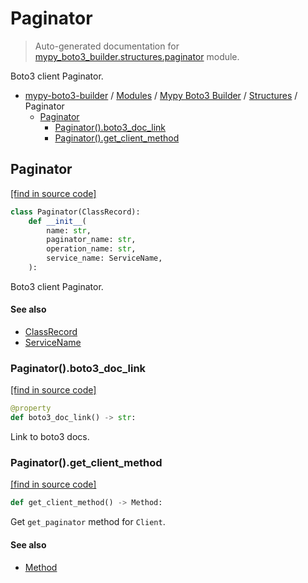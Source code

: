 # Paginator

> Auto-generated documentation for [mypy_boto3_builder.structures.paginator](https://github.com/youtype/mypy_boto3_builder/blob/main/mypy_boto3_builder/structures/paginator.py) module.

Boto3 client Paginator.

- [mypy-boto3-builder](../../README.md#mypy_boto3_builder) / [Modules](../../MODULES.md#mypy-boto3-builder-modules) / [Mypy Boto3 Builder](../index.md#mypy-boto3-builder) / [Structures](index.md#structures) / Paginator
    - [Paginator](#paginator)
        - [Paginator().boto3_doc_link](#paginatorboto3_doc_link)
        - [Paginator().get_client_method](#paginatorget_client_method)

## Paginator

[[find in source code]](https://github.com/youtype/mypy_boto3_builder/blob/main/mypy_boto3_builder/structures/paginator.py#L18)

```python
class Paginator(ClassRecord):
    def __init__(
        name: str,
        paginator_name: str,
        operation_name: str,
        service_name: ServiceName,
    ):
```

Boto3 client Paginator.

#### See also

- [ClassRecord](class_record.md#classrecord)
- [ServiceName](../service_name.md#servicename)

### Paginator().boto3_doc_link

[[find in source code]](https://github.com/youtype/mypy_boto3_builder/blob/main/mypy_boto3_builder/structures/paginator.py#L38)

```python
@property
def boto3_doc_link() -> str:
```

Link to boto3 docs.

### Paginator().get_client_method

[[find in source code]](https://github.com/youtype/mypy_boto3_builder/blob/main/mypy_boto3_builder/structures/paginator.py#L45)

```python
def get_client_method() -> Method:
```

Get `get_paginator` method for `Client`.

#### See also

- [Method](method.md#method)

